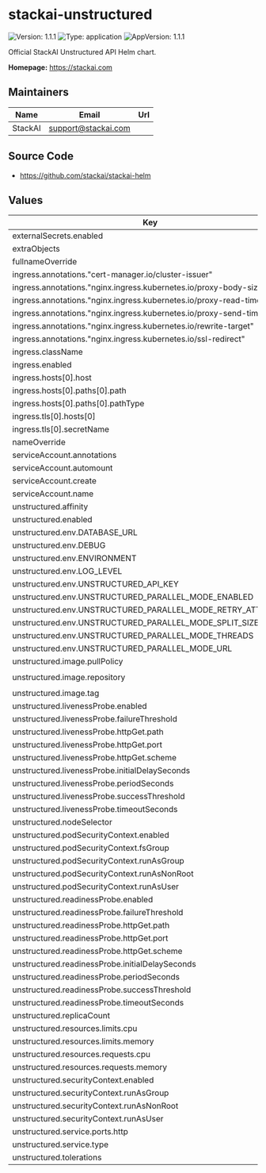 # stackai-unstructured

![Version: 1.1.1](https://img.shields.io/badge/Version-1.1.1-informational?style=flat-square) ![Type: application](https://img.shields.io/badge/Type-application-informational?style=flat-square) ![AppVersion: 1.1.1](https://img.shields.io/badge/AppVersion-1.1.1-informational?style=flat-square)

Official StackAI Unstructured API Helm chart.

**Homepage:** <https://stackai.com>

## Maintainers

| Name | Email | Url |
| ---- | ------ | --- |
| StackAI | <support@stackai.com> |  |

## Source Code

* <https://github.com/stackai/stackai-helm>

## Values

| Key | Type | Default | Description |
|-----|------|---------|-------------|
| externalSecrets.enabled | bool | `false` |  |
| extraObjects | list | `[]` |  |
| fullnameOverride | string | `""` |  |
| ingress.annotations."cert-manager.io/cluster-issuer" | string | `"letsencrypt-prod"` |  |
| ingress.annotations."nginx.ingress.kubernetes.io/proxy-body-size" | string | `"50m"` |  |
| ingress.annotations."nginx.ingress.kubernetes.io/proxy-read-timeout" | string | `"300"` |  |
| ingress.annotations."nginx.ingress.kubernetes.io/proxy-send-timeout" | string | `"300"` |  |
| ingress.annotations."nginx.ingress.kubernetes.io/rewrite-target" | string | `"/"` |  |
| ingress.annotations."nginx.ingress.kubernetes.io/ssl-redirect" | string | `"false"` |  |
| ingress.className | string | `"nginx"` |  |
| ingress.enabled | bool | `true` |  |
| ingress.hosts[0].host | string | `"unstructured-api.yourdomain.com"` |  |
| ingress.hosts[0].paths[0].path | string | `"/"` |  |
| ingress.hosts[0].paths[0].pathType | string | `"Prefix"` |  |
| ingress.tls[0].hosts[0] | string | `"unstructured-api.yourdomain.com"` |  |
| ingress.tls[0].secretName | string | `"unstructured-tls"` |  |
| nameOverride | string | `""` |  |
| serviceAccount.annotations | object | `{}` |  |
| serviceAccount.automount | bool | `true` |  |
| serviceAccount.create | bool | `true` |  |
| serviceAccount.name | string | `""` |  |
| unstructured.affinity | object | `{}` |  |
| unstructured.enabled | bool | `true` |  |
| unstructured.env.DATABASE_URL | string | `""` |  |
| unstructured.env.DEBUG | string | `"false"` |  |
| unstructured.env.ENVIRONMENT | string | `"production"` |  |
| unstructured.env.LOG_LEVEL | string | `"INFO"` |  |
| unstructured.env.UNSTRUCTURED_API_KEY | string | `""` |  |
| unstructured.env.UNSTRUCTURED_PARALLEL_MODE_ENABLED | string | `"false"` |  |
| unstructured.env.UNSTRUCTURED_PARALLEL_MODE_RETRY_ATTEMPTS | string | `"2"` |  |
| unstructured.env.UNSTRUCTURED_PARALLEL_MODE_SPLIT_SIZE | string | `"1"` |  |
| unstructured.env.UNSTRUCTURED_PARALLEL_MODE_THREADS | string | `"3"` |  |
| unstructured.env.UNSTRUCTURED_PARALLEL_MODE_URL | string | `""` |  |
| unstructured.image.pullPolicy | string | `"IfNotPresent"` |  |
| unstructured.image.repository | string | `"downloads.unstructured.io/unstructured-io/unstructured-api"` |  |
| unstructured.image.tag | string | `"0.0.80"` |  |
| unstructured.livenessProbe.enabled | bool | `true` |  |
| unstructured.livenessProbe.failureThreshold | int | `3` |  |
| unstructured.livenessProbe.httpGet.path | string | `"/healthcheck"` |  |
| unstructured.livenessProbe.httpGet.port | string | `"http"` |  |
| unstructured.livenessProbe.httpGet.scheme | string | `"HTTP"` |  |
| unstructured.livenessProbe.initialDelaySeconds | int | `30` |  |
| unstructured.livenessProbe.periodSeconds | int | `30` |  |
| unstructured.livenessProbe.successThreshold | int | `1` |  |
| unstructured.livenessProbe.timeoutSeconds | int | `10` |  |
| unstructured.nodeSelector | object | `{}` |  |
| unstructured.podSecurityContext.enabled | bool | `true` |  |
| unstructured.podSecurityContext.fsGroup | int | `1000` |  |
| unstructured.podSecurityContext.runAsGroup | int | `1000` |  |
| unstructured.podSecurityContext.runAsNonRoot | bool | `true` |  |
| unstructured.podSecurityContext.runAsUser | int | `1000` |  |
| unstructured.readinessProbe.enabled | bool | `true` |  |
| unstructured.readinessProbe.failureThreshold | int | `3` |  |
| unstructured.readinessProbe.httpGet.path | string | `"/healthcheck"` |  |
| unstructured.readinessProbe.httpGet.port | string | `"http"` |  |
| unstructured.readinessProbe.httpGet.scheme | string | `"HTTP"` |  |
| unstructured.readinessProbe.initialDelaySeconds | int | `10` |  |
| unstructured.readinessProbe.periodSeconds | int | `10` |  |
| unstructured.readinessProbe.successThreshold | int | `1` |  |
| unstructured.readinessProbe.timeoutSeconds | int | `5` |  |
| unstructured.replicaCount | int | `1` |  |
| unstructured.resources.limits.cpu | string | `"1000m"` |  |
| unstructured.resources.limits.memory | string | `"1Gi"` |  |
| unstructured.resources.requests.cpu | string | `"200m"` |  |
| unstructured.resources.requests.memory | string | `"512Mi"` |  |
| unstructured.securityContext.enabled | bool | `true` |  |
| unstructured.securityContext.runAsGroup | int | `1000` |  |
| unstructured.securityContext.runAsNonRoot | bool | `true` |  |
| unstructured.securityContext.runAsUser | int | `1000` |  |
| unstructured.service.ports.http | int | `8000` |  |
| unstructured.service.type | string | `"ClusterIP"` |  |
| unstructured.tolerations | list | `[]` |  |
